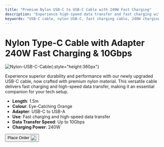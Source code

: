 ```yaml
---
title: "Premium Nylon USB-C to USB-C Cable with 240W Fast Charging"
description: "Experience high-speed data transfer and fast charging with our premium nylon USB-C to USB-C cable, designed for durability and performance."
keywords: "USB-C cable, nylon USB-C, fast charging cable, 240W charging, high-speed data transfer"
---
```


# Nylon Type-C Cable with Adapter 240W Fast Charging & 10Gbps

![Nylon-USB-C-Cable](/images/product/part/nylon-usb-c-cable.jpg){:style="height:360px"}

Experience superior durability and performance with our newly upgraded USB-C cable, now crafted with premium nylon material. This versatile cable delivers fast charging and high-speed data transfer, making it an essential companion for your tech setup.

- **Length**: 1.5m
- **Colour**: Eye-Catching Orange
- **Adapter**: USB-C to USB-A
- **Use**: Fast charging and high-speed data transfer
- **Data Transfer Speed**: Up to 10Gbps
- **Charging Power**: 240W

<button class="md-button" onclick="window.location.href='https://shop.techxartisan.com/products/upgraded-nylon-usb-c-cable-240w-fast-charging-10gbps-data-transfer-1-5m-with-usb-a-adapter-eye-catching-orange'"> Place Order <img src="/images/trademark/txa.svg" alt="TxA Shop" style="vertical-align: middle; height: 20px;"></button>
